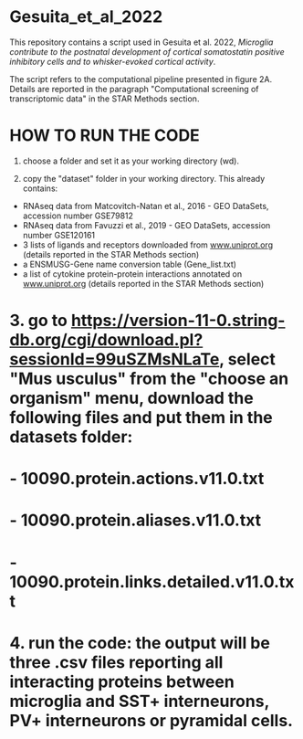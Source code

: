 # Gesuita_et_al_2022
This repository contains a script used in Gesuita et al. 2022, *Microglia contribute to the postnatal development of cortical somatostatin positive inhibitory cells and to whisker-evoked cortical activity*.

The script refers to the computational pipeline presented in figure 2A. Details are reported in the paragraph "Computational screening of transcriptomic data" in the STAR Methods section.

# HOW TO RUN THE CODE

1. choose a folder and set it as your working directory (wd).

2. copy the "dataset" folder in your working directory. This already contains:
 - RNAseq data from Matcovitch-Natan et al., 2016 - GEO DataSets, accession number GSE79812
 - RNAseq data from Favuzzi et al., 2019 - GEO DataSets, accession number GSE120161
 - 3 lists of ligands and receptors downloaded from www.uniprot.org (details reported in the STAR Methods section)
 - a ENSMUSG-Gene name conversion table (Gene_list.txt)
 - a list of cytokine protein-protein interactions annotated on www.uniprot.org (details reported in the STAR Methods section)
 
# 3. go to https://version-11-0.string-db.org/cgi/download.pl?sessionId=99uSZMsNLaTe, select "Mus usculus" from the "choose an organism" menu, download the following files and put them in the datasets folder:
# - 10090.protein.actions.v11.0.txt
# - 10090.protein.aliases.v11.0.txt
# - 10090.protein.links.detailed.v11.0.txt

# 4. run the code: the output will be three .csv files reporting all interacting proteins between microglia and SST+ interneurons, PV+ interneurons or pyramidal cells.
